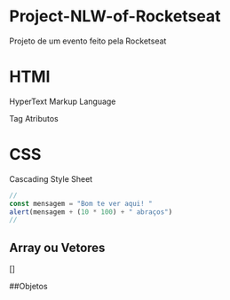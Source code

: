 # Project-NLW-of-Rocketseat
Projeto de um evento feito pela Rocketseat

# HTMl

HyperText Markup Language

Tag
Atributos

# CSS
 Cascading Style Sheet


```js
//
const mensagem = "Bom te ver aqui! "
alert(mensagem + (10 * 100) + " abraços")
//
```

## Array ou Vetores
[]

##Objetos